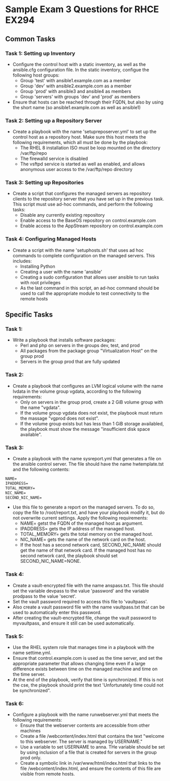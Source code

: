 # Sample Exam 3 Questions for RHCE EX294

## Common Tasks

### Task 1: Setting up Inventory

- Configure the control host with a static inventory, as well as the ansible.cfg configuration file. In the static inventory, configue the following host groups:
  - Group 'test' with ansible1.example.com as a member
  - Group 'dev' with ansible2.example.com as a member
  - Group 'prod' with ansible3 and ansible4 as members
  - Group 'servers' with groups 'dev' and 'prod' as members
- Ensure that hosts can be reached through their FQDN, but also by using the short name (so ansible1.example.com as well as ansible1)

### Task 2: Setting up a Repository Server

- Create a playbook with the name 'setupreposerver.yml' to set up the control host as a repository host. Make sure this host meets the following requirements, which all must be done by the playbook:
  - The RHEL 8 installation ISO must be loop mounted on the directory /var/ftp/repo
  - The firewalld service is disabled
  - The vsftpd service is started as well as enabled, and allows anonymous user access to the /var/ftp/repo directory

### Task 3: Setting up Repositories

- Create a script that configures the managed servers as repository clients to the repository server that you have set up in the previous task. This script must use ad-hoc commands, and perform the following tasks:
  - Disable any currently existing repository
  - Enable access to the BaseOS repository on control.example.com
  - Enable access to the AppStream repository on control.example.com

### Task 4: Configuring Managed Hosts

- Create a script with the name 'setuphosts.sh' that uses ad hoc commands to complete configuration on the managed servers. This includes:
  - Installing Python
  - Creating a user with the name 'ansible'
  - Creating a sudo configuration that allows user ansible to run tasks with root privileges
  - As the last command in this script, an ad-hoc command should be used to call the appropriate module to test connectivity to the remote hosts

## Specific Tasks

### Task 1:

- Write a playbook that installs software packages:
  - Perl and php on servers in the groups dev, test, and prod
  - All packages from the package group "Virtualization Host" on the group prod
  - Servers in the group prod that are fully updated

### Task 2:

- Create a playbook that configures an LVM logical volume with the name lvdata in the volume group vgdata, according to the following requirements:
  - Only on servers in the group prod, create a 2 GiB volume group with the name "vgdata".
  - If the volume group vgdata does not exist, the playbook must return the massage "vgprod does not exist".
  - If the volume group exists but has less than 1 GiB storage availabled, the playbook must show the message "insufficient disk space available".

### Task 3:

- Create a playbook with the name sysreport.yml that generates a file on the ansible control server. The file should have the name hwtemplate.tst and the following contents:
```txt
NAME=
IPADDRESS=
TOTAL_MEMORY=
NIC_NAME=
SECOND_NIC_NAME=
```
- Use this file to generate a report on the managed servers. To do so, copy the file to /root/report.txt, and have your playbook modify it, but do not overwrite current settings. Apply the following requirements:
  - NAME= getst the FQDN of the managed host as argument.
  - IPADDRESS= gets the IP address of the managed host.
  - TOTAL_MEMORY= gets the total memory on the managed host.
  - NIC_NAME= gets the name of the network card on the host.
  - If the host has a second network card, SECOND_NIC_NAME should get the name of that network card. If the managed host has no second network card, the playbook should set SECOND_NIC_NAME=NONE.

### Task 4:

- Create a vault-encrypted file with the name anspass.txt. This file should set the variable devpass to the value 'password' and the variable prodpass to the value 'secret'.
- Set the vault password required to access this file to 'vaultpass'.
- Also create a vault password file with the name vaultpass.txt that can be used to automatically enter this password.
- After creating the vault-encrypted file, change the vault password to myvaultpass, and ensure it still can be used automatically.

### Task 5:

- Use the RHEL system role that manages time in a playbook with the name settime.yml.
- Ensure that control.example.com is used as the time server, and set the appropriate parameter that allows changing time even if a large difference exists between time on the managed machine and time on the time server.
- At the end of the playbook, verify that time is synchronized. If this is not the cse, the playbook should print the text 'Unfortunately time could not be synchronized".

### Task 6:

- Configure a playbook with the name runwebserver.yml that meets the following requirements:
  - Ensure that the webserver contents are accessible from other machines
  - Create a file /webcontent/index.html that contains the text "welcome to this webserver. The server is managed by USERNAME."
  - Use a variable to set USERNAME to anna. THe variable should be set by using inclusion of a file that is created for servers in the group prod only.
  - Create a symbolic link in /var/www/html/index.html that links to the file /webcontent/index.html, and ensure the contents of this file are visible from remote hosts.
